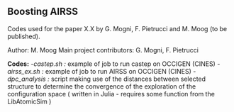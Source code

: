 ## Boosting AIRSS

Codes used for the paper X.X by G. Mogni, F. Pietrucci and M. Moog (to be published).

Author: M. Moog
Main project contributors: G. Mogni, F. Pietrucci

**Codes:**
*-castep.sh :* example of job to run castep on OCCIGEN (CINES)
*-airss_ex.sh :* example of job to run AIRSS on OCCIGEN (CINES)
*-dpc_analysis :* script making use of the distances between selected structure to determine the convergence of the exploration of the configuration space ( written in Julia - requires some function from the LibAtomicSim )